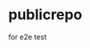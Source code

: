 # publicrepo
for e2e test


















































































































































































































































































































































































































































































































































































































































































































































































































































































































































































































































































































































































































































































































































































































































































































































































































































































































































































































































































































































































































































































































































































































































































































































































































































































































































































































































































































































































































































































































































































































































































































































































